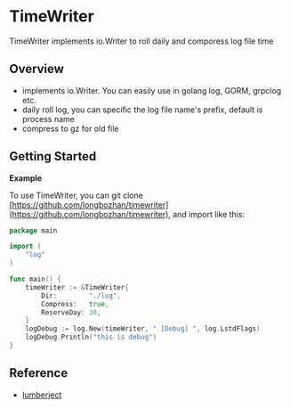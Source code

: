 # TimeWriter

TimeWriter implements io.Writer to roll daily and comporess log file time

## Overview

* implements io.Writer. You can easily use in golang log, GORM, grpclog etc.
* daily roll log, you can specific the log file name's prefix, default is process name
* compress to gz for old file

## Getting Started

**Example**

To use TimeWriter, you can git clone [https://github.com/longbozhan/timewriter](https://github.com/longbozhan/timewriter), and import like this:

```go
package main

import (
	"log"
)

func main() {
	timeWriter := &TimeWriter{
		Dir:        "./log",
		Compress:   true,
		ReserveDay: 30,
	}
	logDebug := log.New(timeWriter, " [Debug] ", log.LstdFlags)
	logDebug.Println("this is debug")
}

```

## Reference

* [lumberject](https://github.com/natefinch/lumberjack)
